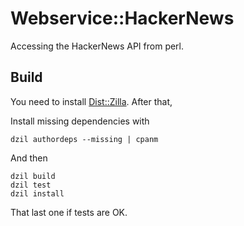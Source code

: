 # Webservice::HackerNews

Accessing the HackerNews API from perl.

## Build

You need to install [Dist::Zilla](https://dzil.org). After that,

Install missing dependencies with

    dzil authordeps --missing | cpanm
    
And then 

    dzil build
    dzil test
    dzil install

That last one if tests are OK.

